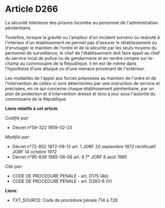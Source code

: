 # Article D266

La sécurité intérieure des prisons incombe au personnel de l'administration pénitentiaire.

Toutefois, lorsque la gravité ou l'ampleur d'un incident survenu ou redouté à l'intérieur d'un établissement ne permet pas
d'assurer le rétablissement ou d'envisager le maintien de l'ordre et de la sécurité par les seuls moyens du personnel de
surveillance, le chef de l'établissement doit faire appel au chef du service local de police ou de gendarmerie et en rendre
compte sur-le-champ au commissaire de la République. Il en est de même dans l'hypothèse d'une attaque ou d'une menace
provenant de l'extérieur.

Les modalités de l'appel aux forces préposées au maintien de l'ordre et de l'intervention de celles-ci sont déterminées par
une instruction de service et précisées, en ce qui concerne chaque établissement pénitentiaire, par un plan de protection et
d'intervention dressé et tenu à jour sous l'autorité du commissaire de la République.

**Liens relatifs à cet article**

_Codifié par_:

  - Décret n°59-322 1959-02-23

_Modifié par_:

  - Décret n°72-852 1972-09-12 art. 1 JORF 20 septembre 1972 rectificatif JORF 14 octobre 1972
  - Décret n°85-836 1985-08-06 art. 9 7° JORF 8 août 1985

_Cité par_:

  - CODE DE PROCEDURE PENALE - art. D175 (Ab)
  - CODE DE PROCEDURE PENALE - art. D283-6 (V)

**Liens**:

  - TXT_SOURCE: Code de procédure pénale 714 à 728
